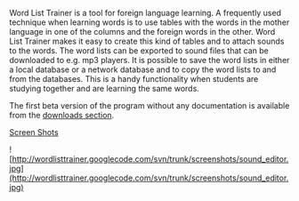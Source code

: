 Word List Trainer is a tool for foreign language learning. A frequently used technique when learning words is to use tables with the words in the mother language in one of the columns and the foreign words in the other. Word List Trainer makes it easy to create this kind of tables and to attach sounds to the words. The word lists can be exported to sound files that can be downloaded to e.g. mp3 players. It is possible to save the word lists in either a local database or a network database and to copy the word lists to and from the databases. This is a handy functionality when students are studying together and are learning the same words.

The first beta version of the program without any documentation is available from the [downloads section](http://code.google.com/p/wordlisttrainer/downloads/list).


[Screen Shots](ScreenShots.md)

![http://wordlisttrainer.googlecode.com/svn/trunk/screenshots/sound_editor.jpg](http://wordlisttrainer.googlecode.com/svn/trunk/screenshots/sound_editor.jpg)